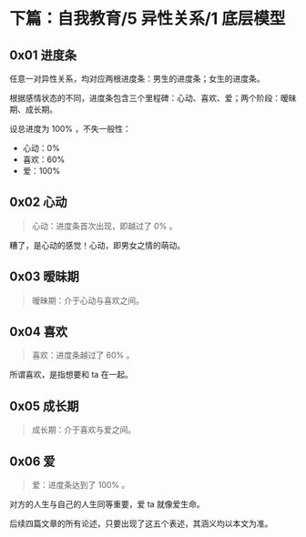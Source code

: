 # 下篇：自我教育/5 异性关系/1 底层模型

## 0x01 进度条

任意一对异性关系，均对应两根进度条：男生的进度条；女生的进度条。

根据感情状态的不同，进度条包含三个里程碑：心动、喜欢、爱；两个阶段：暧昧期、成长期。

设总进度为 100% ，不失一般性：
+ 心动：0%
+ 喜欢：60%
+ 爱：100%

## 0x02 心动

> 心动：进度条首次出现，即越过了 0% 。

糟了，是心动的感觉！心动，即男女之情的萌动。

## 0x03 暧昧期

> 暧昧期：介于心动与喜欢之间。

## 0x04 喜欢

> 喜欢：进度条越过了 60% 。

所谓喜欢，是指想要和 ta 在一起。

## 0x05 成长期

> 成长期：介于喜欢与爱之间。

## 0x06 爱

> 爱：进度条达到了 100% 。

对方的人生与自己的人生同等重要，爱 ta 就像爱生命。

后续四篇文章的所有论述，只要出现了这五个表述，其涵义均以本文为准。